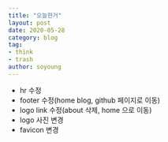 ```yaml
---
title: "오늘한거"
layout: post
date: 2020-05-28
category: blog
tag:
- think
- trash
author: soyoung
---
```


* hr 수정
* footer 수정(home blog, github 페이지로 이동)
* logo link 수정(about 삭제, home 으로 이동)
* logo 사진 변경
* favicon 변경


